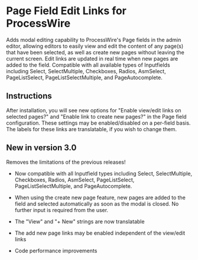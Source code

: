 # Page Field Edit Links for ProcessWire
Adds modal editing capability to ProcessWire's Page fields in the admin editor, allowing editors to easily view and edit the content of any page(s) that have been selected, as well as create new pages without leaving the current screen. Edit links are updated in real time when new pages are added to the field. Compatible with all available types of Inputfields including Select, SelectMultiple, Checkboxes, Radios, AsmSelect, PageListSelect, PageListSelectMultiple, and PageAutocomplete.

## Instructions
After installation, you will see new options for "Enable view/edit links on selected pages?" and "Enable link to create new pages?" in the Page field configuration. These settings may be enabled/disabled on a per-field basis. The labels for these links are translatable, if you wish to change them.

## New in version 3.0
Removes the limitations of the previous releases!

* Now compatible with all Inputfield types including Select, SelectMultiple, Checkboxes, Radios, AsmSelect, PageListSelect, PageListSelectMultiple, and PageAutocomplete.

* When using the create new page feature, new pages are added to the field and selected automatically as soon as the modal is closed. No further input is required from the user. 

* The "View" and "+ New" strings are now translatable

* The add new page links may be enabled independent of the view/edit links 

* Code performance improvements
